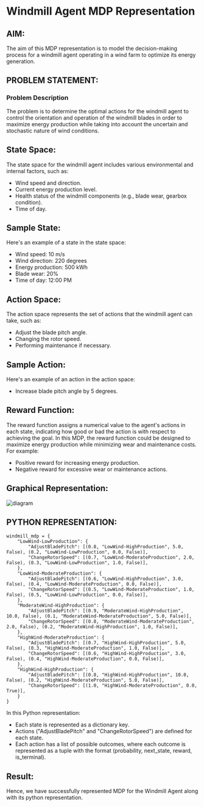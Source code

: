 # Windmill Agent MDP Representation

## AIM:
The aim of this MDP representation is to model the decision-making process for a windmill agent operating in a wind farm to optimize its energy generation.

## PROBLEM STATEMENT:
### Problem Description
The problem is to determine the optimal actions for the windmill agent to control the orientation and operation of the windmill blades in order to maximize energy production while taking into account the uncertain and stochastic nature of wind conditions.

## State Space:
The state space for the windmill agent includes various environmental and internal factors, such as:
- Wind speed and direction.
- Current energy production level.
- Health status of the windmill components (e.g., blade wear, gearbox condition).
- Time of day.

## Sample State:
Here's an example of a state in the state space:
- Wind speed: 10 m/s
- Wind direction: 220 degrees
- Energy production: 500 kWh
- Blade wear: 20%
- Time of day: 12:00 PM

## Action Space:
The action space represents the set of actions that the windmill agent can take, such as:
- Adjust the blade pitch angle.
- Changing the rotor speed.
- Performing maintenance if necessary.

## Sample Action:
Here's an example of an action in the action space:
- Increase blade pitch angle by 5 degrees.

## Reward Function:
The reward function assigns a numerical value to the agent's actions in each state, indicating how good or bad the action is with respect to achieving the goal. In this MDP, the reward function could be designed to maximize energy production while minimizing wear and maintenance costs. For example:
- Positive reward for increasing energy production.
- Negative reward for excessive wear or maintenance actions.

## Graphical Representation:
![diagram](https://github.com/Marinto-Richee/Reinforcement-Learning/assets/65499285/0e504d6c-9be0-49ce-941e-5280a5809af5)

## PYTHON REPRESENTATION:
```python3
windmill_mdp = {
    "LowWind-LowProduction": {
        "AdjustBladePitch": [(0.8, "LowWind-HighProduction", 5.0, False), (0.2, "LowWind-LowProduction", 0.0, False)],
        "ChangeRotorSpeed": [(0.7, "LowWind-ModerateProduction", 2.0, False), (0.3, "LowWind-LowProduction", 1.0, False)],
    },
    "LowWind-ModerateProduction": {
        "AdjustBladePitch": [(0.6, "LowWind-HighProduction", 3.0, False), (0.4, "LowWind-ModerateProduction", 0.0, False)],
        "ChangeRotorSpeed": [(0.5, "LowWind-ModerateProduction", 1.0, False), (0.5, "LowWind-LowProduction", 0.0, False)],
    },
    "ModerateWind-HighProduction": {
        "AdjustBladePitch": [(0.9, "ModerateWind-HighProduction", 10.0, False), (0.1, "ModerateWind-ModerateProduction", 5.0, False)],
        "ChangeRotorSpeed": [(0.8, "ModerateWind-ModerateProduction", 2.0, False), (0.2, "ModerateWind-HighProduction", 1.0, False)],
    },
    "HighWind-ModerateProduction": {
        "AdjustBladePitch": [(0.7, "HighWind-HighProduction", 5.0, False), (0.3, "HighWind-ModerateProduction", 1.0, False)],
        "ChangeRotorSpeed": [(0.6, "HighWind-HighProduction", 3.0, False), (0.4, "HighWind-ModerateProduction", 0.0, False)],
    },
    "HighWind-HighProduction": {
        "AdjustBladePitch": [(0.8, "HighWind-HighProduction", 10.0, False), (0.2, "HighWind-ModerateProduction", 5.0, False)],
        "ChangeRotorSpeed": [(1.0, "HighWind-ModerateProduction", 0.0, True)],
    }
}
```
In this Python representation:<br>
- Each state is represented as a dictionary key.
- Actions ("AdjustBladePitch" and "ChangeRotorSpeed") are defined for each state.
- Each action has a list of possible outcomes, where each outcome is represented as a tuple with the format (probability, next_state, reward, is_terminal).

## Result:
Hence, we have successfully represented MDP for the Windmill Agent along with its python representation.
